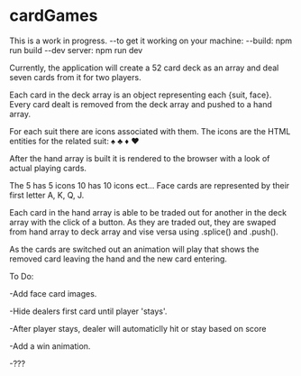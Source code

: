 # cardGames

This is a work in progress.
--to get it working on your machine:
--build: npm run build
--dev server: npm run dev

Currently, the application will create a 52 card deck as an array and deal seven cards from it for two players.

Each card in the deck array is an object representing each {suit, face}.
Every card dealt is removed from the deck array and pushed to a hand array.

For each suit there are icons associated with them. The icons are the HTML entities for the related suit: &#9824; &#9827; &#9830; &#9829;

After the hand array is built it is rendered to the browser with a look of actual playing cards. 

The 5 has 5 icons 10 has 10 icons ect... Face cards are represented by their first letter A, K, Q, J.

Each card in the hand array is able to be traded out for another in the deck array with the click of a button. As they are traded out, they are swaped from hand array to deck array and vise versa using .splice() and .push().

As the cards are switched out an animation will play that shows the removed card leaving the hand and the new card entering.

To Do:

-Add face card images.

-Hide dealers first card until player 'stays'.

-After player stays, dealer will automaticlly hit or stay based on score

-Add a win animation.

-???

